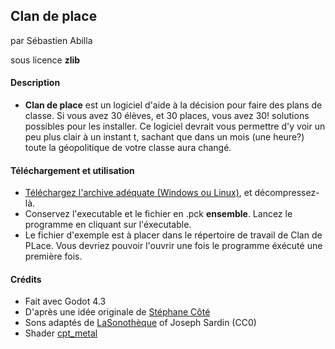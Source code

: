 ## Clan de place

par Sébastien Abilla

sous licence **zlib**

#### Description

* **Clan de place** est un logiciel d'aide à la décision pour faire des plans de classe. Si vous avez 30 élèves, et 30 places, vous avez 30! solutions possibles pour les installer. Ce logiciel devrait vous permettre d'y voir un peu plus clair à un instant t, sachant que dans un mois (une heure?) toute la géopolitique de votre classe aura changé.

#### Téléchargement et utilisation

* [Téléchargez l'archive adéquate (Windows ou Linux)](https://github.com/sebabilla/CDP/releases), et décompressez-là.
* Conservez l'executable et le fichier en .pck **ensemble**. Lancez le programme en cliquant sur l'éxecutable.
* Le fichier d'exemple est à placer dans le répertoire de travail de Clan de PLace. Vous devriez pouvoir l'ouvrir une fois le programme éxécuté une première fois.

#### Crédits

* Fait avec Godot 4.3
* D'après une idée originale de [Stéphane Côté](http://www.stephanecote.org/2014/03/27/gestion-de-classe-le-post-it-qui-supporte-lautonomie/)
* Sons adaptés de [LaSonothèque](https://lasonotheque.org/apropos.html) of Joseph Sardin (CC0)
* Shader [cpt_metal](https://godotshaders.com/shader/line2d-animation/)
